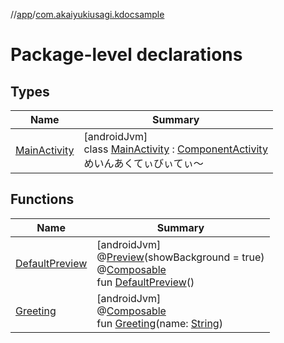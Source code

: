 //[app](../../index.md)/[com.akaiyukiusagi.kdocsample](index.md)

# Package-level declarations

## Types

| Name | Summary |
|---|---|
| [MainActivity](-main-activity/index.md) | [androidJvm]<br>class [MainActivity](-main-activity/index.md) : [ComponentActivity](https://developer.android.com/reference/kotlin/androidx/activity/ComponentActivity.html)<br>めいんあくてぃびぃてぃ〜 |

## Functions

| Name | Summary |
|---|---|
| [DefaultPreview](-default-preview.md) | [androidJvm]<br>@[Preview](https://developer.android.com/reference/kotlin/androidx/compose/ui/tooling/preview/Preview.html)(showBackground = true)<br>@[Composable](https://developer.android.com/reference/kotlin/androidx/compose/runtime/Composable.html)<br>fun [DefaultPreview](-default-preview.md)() |
| [Greeting](-greeting.md) | [androidJvm]<br>@[Composable](https://developer.android.com/reference/kotlin/androidx/compose/runtime/Composable.html)<br>fun [Greeting](-greeting.md)(name: [String](https://kotlinlang.org/api/latest/jvm/stdlib/kotlin/-string/index.html)) |
